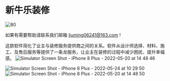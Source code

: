 # 新牛乐装修
![80](https://user-images.githubusercontent.com/41277034/169936238-11874652-abf6-496e-b5ec-5f4ffeb7801d.jpg)

如果有需要帮助请联系我们邮箱 liuming06241@163.com !

这款软件简化了业主与装修服务提供商之间的关系。软件从设计师选择、材料、施工、及售后服务等提供了一条龙服务，让业主在装修的过程中减少困扰、提升幸福感。
![Simulator Screen Shot - iPhone 8 Plus - 2022-05-20 at 14 48 46](https://user-images.githubusercontent.com/41277034/169936531-931db98b-53b5-4f74-9950-d788e13f1d77.png)


![Simulator Screen Shot - iPhone 8 Plus - 2022-05-24 at 10 29 50](https://user-images.githubusercontent.com/41277034/169936492-5c2ecf5d-d394-4e71-8fdf-d6eab823ae33.png)
![Simulator Screen Shot - iPhone 8 Plus - 2022-05-20 at 14 48 50](https://user-images.githubusercontent.com/41277034/169936547-5bffe151-e857-4f6a-87aa-acc595a3ba77.png)
